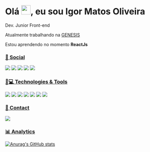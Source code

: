 <!-- <img align='right' src="https://media.giphy.com/media/f3iwJFOVOwuy7K6FFw/giphy.gif" width="260"> -->

<!-- https://media.giphy.com/media/f3iwJFOVOwuy7K6FFw/giphy.gif -->

<h1 align = "justify"> Olá <img src="https://media.giphy.com/media/hvRJCLFzcasrR4ia7z/giphy.gif" width="30px">, eu sou Igor Matos Oliveira</h1>
<p align = "justify">Dev. Junior Front-end</p>


Atualmente trabalhando na [GENESIS](https://www.genesis.tec.br/)

Estou aprendendo no momento **ReactJs**


### [👨 Social](#-social-)

[<img src="https://img.shields.io/badge/LinkedIn-0077B5?style=for-the-badge&logo=linkedin&logoColor=white" />](https://www.linkedin.com/in/igor-matos-oliveira-869a18179/r)
[<img src="https://img.shields.io/badge/Instagram-E4405F?style=for-the-badge&logo=instagram&logoColor=white" />](https://www.instagram.com/igorm_oliveita/)
[<img src = "https://img.shields.io/badge/facebook-%231877F2.svg?&style=for-the-badge&logo=facebook&logoColor=white">](https://www.facebook.com/Igor.Matos6)
[<img src = "https://img.shields.io/badge/twitter-%231DA1F2.svg?&style=for-the-badge&logo=twitter&logoColor=white">](https://twitter.com/IgorMOli)
[<img src = "https://img.shields.io/badge/Discord-7289DA?style=for-the-badge&logo=discord&logoColor=white">](https://github.com/IgorM-Oliveira)
<!-- [<img src = "https://img.shields.io/badge/GitHub-100000?style=for-the-badge&logo=github&logoColor=white">](https://github.com/IgorM-Oliveira)
[<img src = "https://img.shields.io/badge/WhatsApp-25D366?style=for-the-badge&logo=whatsapp&logoColor=white">](https://img.shields.io/badge/WhatsApp-25D366?style=for-the-badge&logo=whatsapp&logoColor=white) -->

<!-- ### [💻 SO](#-os-)

[<img src = "https://img.shields.io/badge/Android-3DDC84?style=for-the-badge&logo=android&logoColor=white">](https://www.android.com/intl/pt-BR_br/)
[<img src = "https://img.shields.io/badge/Linux-FCC624?style=for-the-badge&logo=linux&logoColor=black">](https://github.com/IgorM-Oliveira)
[<img src = "https://img.shields.io/badge/Ubuntu-E95420?style=for-the-badge&logo=ubuntu&logoColor=white">](https://github.com/IgorM-Oliveira)
[<img src = "https://img.shields.io/badge/Debian-A81D33?style=for-the-badge&logo=debian&logoColor=white">](https://github.com/IgorM-Oliveira)
[<img src = "https://img.shields.io/badge/Windows-0078D6?style=for-the-badge&logo=windows&logoColor=white">](https://github.com/IgorM-Oliveira) -->

### [🚀💻 Technologies & Tools](#-languages-)

[<img src = "https://img.shields.io/badge/HTML5-E34F26?style=for-the-badge&logo=html5&logoColor=white">](https://github.com/IgorM-Oliveira)
[<img src = "https://img.shields.io/badge/CSS3-1572B6?style=for-the-badge&logo=css3&logoColor=white">](https://github.com/IgorM-Oliveira)
[<img src = "https://img.shields.io/badge/JavaScript-323330?style=for-the-badge&logo=javascript&logoColor=F7DF1E">](https://github.com/IgorM-Oliveira)
[<img src = "https://img.shields.io/badge/React-20232A?style=for-the-badge&logo=react&logoColor=61DAFB">](https://github.com/IgorM-Oliveira)
[<img src = "https://img.shields.io/badge/Vue.js-35495E?style=for-the-badge&logo=vuedotjs&logoColor=4FC08D">](https://github.com/IgorM-Oliveira)
[<img src = "https://img.shields.io/badge/Docker-2CA5E0?style=for-the-badge&logo=docker&logoColor=white">](https://twitter.com/IgorMOli)
[<img src = "https://img.shields.io/badge/Git-F05032?style=for-the-badge&logo=git&logoColor=white">](https://twitter.com/IgorMOli)

<!-- ### [🖍📐 Design](#-design-)

[<img src = "https://img.shields.io/badge/nuxt.js-00C58E?style=for-the-badge&logo=nuxtdotjs&logoColor=white">](https://twitter.com/IgorMOli)
[<img src = "https://img.shields.io/badge/Bootstrap-563D7C?style=for-the-badge&logo=bootstrap&logoColor=white">](https://twitter.com/IgorMOli)
[<img src = "https://img.shields.io/badge/Tailwind_CSS-38B2AC?style=for-the-badge&logo=tailwind-css&logoColor=white">](https://github.com/IgorM-Oliveira)
[<img src = "https://img.shields.io/badge/GitKraken-179287?style=for-the-badge&logo=GitKraken&logoColor=white">](https://twitter.com/IgorMOli)
[<img src = "https://img.shields.io/badge/npm-CB3837?style=for-the-badge&logo=npm&logoColor=white">](https://www.npmjs.com/)
[<img src = "https://img.shields.io/badge/Yarn-2C8EBB?style=for-the-badge&logo=yarn&logoColor=white">](https://github.com/IgorM-Oliveira)
[<img src = "https://img.shields.io/badge/TypeScript-007ACC?style=for-the-badge&logo=typescript&logoColor=white">](https://github.com/IgorM-Oliveira)


[<img src = "https://img.shields.io/badge/Figma-F24E1E?style=for-the-badge&logo=figma&logoColor=white">](https://github.com/IgorM-Oliveira)
[<img src = "https://img.shields.io/badge/Canva-%2300C4CC.svg?&style=for-the-badge&logo=Canva&logoColor=white">](https://github.com/IgorM-Oliveira)
[<img src = "https://img.shields.io/badge/Adobe%20Illustrator-FF9A00?style=for-the-badge&logo=adobe%20illustrator&logoColor=white">](https://github.com/IgorM-Oliveira) -->

<!-- ### [:wrench: Tools](#-frameworks-)

[<img src = "https://img.shields.io/badge/npm-CB3837?style=for-the-badge&logo=npm&logoColor=white">](https://www.npmjs.com/)
[<img src = "https://img.shields.io/badge/Yarn-2C8EBB?style=for-the-badge&logo=yarn&logoColor=white">](https://github.com/IgorM-Oliveira)
[<img src = "https://img.shields.io/badge/React-20232A?style=for-the-badge&logo=react&logoColor=61DAFB">](https://github.com/IgorM-Oliveira)
[<img src = "https://img.shields.io/badge/Vue.js-35495E?style=for-the-badge&logo=vuedotjs&logoColor=4FC08D">](https://github.com/IgorM-Oliveira)
[<img src = "https://img.shields.io/badge/Tailwind_CSS-38B2AC?style=for-the-badge&logo=tailwind-css&logoColor=white">](https://github.com/IgorM-Oliveira)
[<img src = "https://img.shields.io/badge/Bootstrap-563D7C?style=for-the-badge&logo=bootstrap&logoColor=white">](https://twitter.com/IgorMOli)
[<img src = "https://img.shields.io/badge/Docker-2CA5E0?style=for-the-badge&logo=docker&logoColor=white">](https://twitter.com/IgorMOli)
[<img src = "https://img.shields.io/badge/nuxt.js-00C58E?style=for-the-badge&logo=nuxtdotjs&logoColor=white">](https://twitter.com/IgorMOli)
[<img src = "https://img.shields.io/badge/Git-F05032?style=for-the-badge&logo=git&logoColor=white">](https://twitter.com/IgorMOli)
[<img src = "https://img.shields.io/badge/GitKraken-179287?style=for-the-badge&logo=GitKraken&logoColor=white">](https://twitter.com/IgorMOli)
[<img src = "https://img.shields.io/badge/Node.js-339933?style=for-the-badge&logo=nodedotjs&logoColor=white">](https://nodejs.org/en/)
[<img src = "https://img.shields.io/badge/Material--UI-0081CB?style=for-the-badge&logo=material-ui&logoColor=white">](https://twitter.com/IgorMOli)
[<img src = "https://img.shields.io/badge/Postman-FF6C37?style=for-the-badge&logo=Postman&logoColor=white">](https://twitter.com/IgorMOli) -->

<!-- ### [👨‍💻 Office](#-office-)

[<img src = "https://img.shields.io/badge/Microsoft_Excel-217346?style=for-the-badge&logo=microsoft-excel&logoColor=white">](https://twitter.com/IgorMOli)
[<img src = "https://img.shields.io/badge/Microsoft_PowerPoint-B7472A?style=for-the-badge&logo=microsoft-powerpoint&logoColor=white">](https://twitter.com/IgorMOli)
[<img src = "https://img.shields.io/badge/Microsoft_Word-2B579A?style=for-the-badge&logo=microsoft-word&logoColor=white">](https://twitter.com/IgorMOli) -->

### [📱 Contact](#-contact-)

[![](https://img.shields.io/badge/Gmail-igor.matos.oliveira.xyz%40gmail.com-lightgrey?style=for-the-badge&logo=gmail&logoColor=white)](mailto:igor.matos.oliveira.xyz@gmail.com)
<!-- [![](https://img.shields.io/badge/WhatsApp-67992222332-lightgrey?style=for-the-badge&logo=whatsapp&logoColor=white)](phone:67992222332) -->

### [📊 Analytics](#-analytics-)

[![Anurag's GitHub stats](https://github-readme-stats.vercel.app/api?username=igorm-oliveira&include_all_commits=true&theme=radical)](https://github.com/IgorM-Oliveira)
<!-- [![Top Langs](https://github-readme-stats.vercel.app/api/top-langs/?username=igorm-oliveira&theme=radical)](https://github.com/anuraghazra/github-readme-stats) -->
